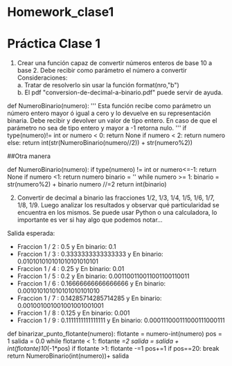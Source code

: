 # Homework_clase1
# Práctica Clase 1 
1) Crear una función capaz de convertir números enteros de base 10 a base 2. Debe recibir como parámetro el número a convertir<br>
Consideraciones:<br> 
a. Tratar de resolverlo sin usar la función format(nro,"b")<br>
b. El pdf "conversion-de-decimal-a-binario.pdf" puede servir de ayuda.

def NumeroBinario(numero):
    '''
    Esta función recibe como parámetro un número entero mayor ó igual a cero y lo devuelve en su 
    representación binaria. Debe recibir y devolver un valor de tipo entero.
    En caso de que el parámetro no sea de tipo entero y mayor a -1 retorna nulo.
    '''
    if type(numero)!= int or numero < 0: return None
    if numero < 2:
        return numero
    else:
        return int(str(NumeroBinario(numero//2)) + str(numero%2)) 
        


##Otra manera

def NumeroBinario(numero):
    if type(numero) != int or numero<=-1:
        return None
    if numero <1:
        return numero
    binario = ''
    while numero >= 1:
      binario = str(numero%2) + binario
      numero //=2
    return int(binario)
    


2) Convertir de decimal a binario las fracciones 1/2, 1/3, 1/4, 1/5, 1/6, 1/7, 1/8, 1/9. Luego analizar los resultados y observar
qué particularidad se encuentra en los mismos. Se puede usar Python o una calculadora, lo importante es ver si hay algo que podemos notar...

Salida esperada:
* Fraccion 1 / 2 :  0.5  y En binario:  0.1
* Fraccion 1 / 3 :  0.3333333333333333  y En binario:  0.010101010101010101010101
* Fraccion 1 / 4 :  0.25  y En binario:  0.01
* Fraccion 1 / 5 :  0.2  y En binario:  0.001100110011001100110011
* Fraccion 1 / 6 :  0.16666666666666666  y En binario:  0.001010101010101010101010
* Fraccion 1 / 7 :  0.14285714285714285  y En binario:  0.001001001001001001001001
* Fraccion 1 / 8 :  0.125  y En binario:  0.001
* Fraccion 1 / 9 :  0.1111111111111111  y En binario:  0.000111000111000111000111

def binarizar_punto_flotante(numero):
    flotante = numero-int(numero)
    pos = 1
    salida = 0.0
    while flotante < 1:
        flotante *=2
        salida = salida + int(flotante)*10**(-1*pos)
        if flotante >1: 
            flotante -=1
        pos+=1
        if pos==20: break
    return NumeroBinario(int(numero))+ salida
